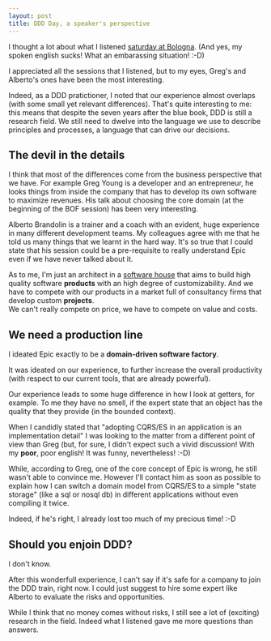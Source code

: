 ```yaml
---
layout: post
title: DDD Day, a speaker's perspective
---
```

I thought a lot about what I listened [saturday at Bologna][ddd-day].
(And yes, my spoken english sucks! What an embarassing situation! :-D)

I appreciated all the sessions that I listened, but to my eyes, Greg's 
and Alberto's ones have been the most interesting.

Indeed, as a DDD pratictioner, I noted that our experience almost overlaps 
(with some small yet relevant differences).
That's quite interesting to me: this means that despite the seven years after
the blue book, DDD is still a research field. We still need to dwelve into the
language we use to describe principles and processes, a language that can drive
our decisions.

The devil in the details
------------------------
I think that most of the differences come from the business perspective that we
have. For example Greg Young is a developer and an entrepreneur, he looks 
things from inside the company that has to develop its own software to 
maximize revenues. His talk about choosing the core domain (at the 
beginning of the BOF session) has been very interesting.  

Alberto Brandolin is a trainer and a coach with an evident, huge experience in
many different development teams. My colleagues agree with me that he told us 
many things that we learnt in the hard way.
It's so true that I could state that his session could be a pre-requisite to 
really understand Epic even if we have never talked about it.

As to me, I'm just an architect in a [software house][ors] that aims to build
high quality software **products** with an high degree of customizability.
And we have to compete with our products in a market full of consultancy firms 
that develop custom **projects**.  
We can't really compete on price, we have to compete on value and costs.

We need a production line
-------------------------
I ideated Epic exactly to be a **domain-driven software factory**.

It was ideated on our experience, to further increase the overall productivity 
(with respect to our current tools, that are already powerful).

Our experience leads to some huge difference in how I look at getters, for 
example. To me they have no smell, if the expert state that an object has the 
quality that they provide (in the bounded context).

When I candidly stated that "adopting CQRS/ES in an application is an 
implementation detail" I was looking to the matter from a different point of 
view than Greg (but, for sure, I didn't expect such a vivid discussion! 
With my **poor**, poor english! It was funny, nevertheless! :-D)

While, according to Greg, one of the core concept of Epic is wrong, he still 
wasn't able to convince me. However I'll contact him as soon as possible to 
explain how I can switch a domain model from CQRS/ES to a simple "state storage" 
(like a sql or nosql db) in different applications without even compiling it 
twice.

Indeed, if he's right, I already lost too much of my precious time! :-D

Should you enjoin DDD?
----------------------
I don't know.

After this wonderfull experience, I can't say if it's safe for a company to 
join the DDD train, right now. I could just suggest to hire some expert like 
Alberto to evaluate the risks and opportunities.

While I think that no money comes without risks, I still see a lot of 
(exciting) research in the field. Indeed what I listened gave me more 
questions than answers.

[ddd-day]: http://ddd-day.it/
[manual]: http://epic.tesio.it/doc/manual.html
[bbp]: http://beyondbulletpoints.com/ "Beyond Bullet Points"
[ors]: http://www.ors.it/ "Operational Research Systems"




